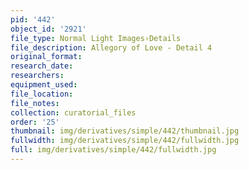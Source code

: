 ```yaml
---
pid: '442'
object_id: '2921'
file_type: Normal Light Images›Details
file_description: Allegory of Love - Detail 4
original_format:
research_date:
researchers:
equipment_used:
file_location:
file_notes:
collection: curatorial_files
order: '25'
thumbnail: img/derivatives/simple/442/thumbnail.jpg
fullwidth: img/derivatives/simple/442/fullwidth.jpg
full: img/derivatives/simple/442/fullwidth.jpg
---
```

